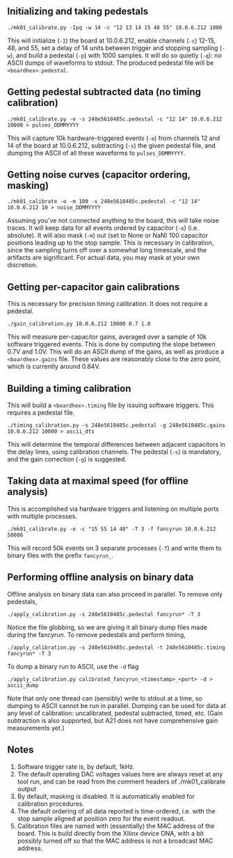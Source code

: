 ## Initializing and taking pedestals

```
./mk01_calibrate.py -Ipq -w 14 -c "12 13 14 15 48 55" 10.0.6.212 1000
```

This will initialize (`-I`) the board at 10.0.6.212, enable channels (`-c`) 12-15, 48, and 55, set a delay of 14 units between trigger and stopping sampling (`-w`), and build a pedestal (`-p`) with 1000 samples.  It will do so quietly (`-q`): no ASCII dumps of waveforms to stdout.
The produced pedestal file will be `<boardhex>.pedestal`.

## Getting pedestal subtracted data (no timing calibration)

```
./mk01_calibrate.py -e -s 248e5610485c.pedestal -c "12 14" 10.0.6.212 10000 > pulses_DDMMYYYY
```

This will capture 10k hardware-triggered events (`-e`) from channels 12 and 14 of the board at 10.0.6.212, subtracting (`-s`) the given pedestal file, and dumping the ASCII of all these waveforms to `pulses_DDMMYYYY`.

## Getting noise curves (capacitor ordering, masking)

```
./mk01_calibrate -o -m 100 -s 248e5610485c.pedestal -c "12 14" 10.0.6.212 10 > noise_DDMMYYYY
```

Assuming you've not connected anything to the board, this will take noise traces.
It will keep data for all events ordered by capacitor (`-o`) (i.e. absolute).
It will also mask (`-m`) out (set to None or NaN) 100 capacitor positions leading up to the stop sample.
This is necessary in calibration, since the sampling turns off over a somewhat long timescale, and the artifacts are significant.
For actual data, you may mask at your own discretion.

## Getting per-capacitor gain calibrations

This is necessary for precision timing calibration.  It does not require a pedestal.

```
./gain_calibration.py 10.0.6.212 10000 0.7 1.0
```

This will measure per-capacitor gains, averaged over a sample of 10k software triggered events.
This is done by computing the slope between 0.7V and 1.0V.
This will do an ASCII dump of the gains, as well as produce a `<boardhex>.gains` file.
These values are reasonably close to the zero point, which is currently around 0.84V.

## Building a timing calibration

This will build a `<boardhex>.timing` file by issuing software triggers.
This requires a pedestal file.

```
./timing_calibration.py -s 248e5610485c.pedestal -g 248e5610485c.gains 10.0.6.212 10000 > ascii_dts
```

This will determine the temporal differences between adjacent capacitors in the delay lines, using calibration channels.
The pedestal (`-s`) is mandatory, and the gain correction (`-g`) is suggested.

## Taking data at maximal speed (for offline analysis)

This is accomplished via hardware triggers and listening on multiple ports with multiple processes.

```
./mk01_calibrate.py -e -c "15 55 14 48" -T 3 -f fancyrun 10.0.6.212 50000
```

This will record 50k events on 3 separate processes (`-T`) and write them to binary files with the prefix `fancyrun_`.

## Performing offline analysis on binary data

Offline analysis on binary data can also proceed in parallel.
To remove only pedestals,

```
./apply_calibration.py -s 248e5610485c.pedestal fancyrun* -T 3 
```

Notice the file globbing, so we are giving it all binary dump files made during the fancyrun.
To remove pedestals and perform timing,

```
./apply_calibration.py -s 248e5610485c.pedestal -t 248e5610485c.timing fancyrun* -T 3 
```

To dump a binary run to ASCII, use the `-d` flag

```
./apply_calibration.py calibrated_fancyrun_<timestamp>_<port> -d > ascii_dump 
```

Note that only one thread can (sensibly) write to stdout at a time, so dumping to ASCII cannot be run in parallel.
Dumping can be used for data at any level of calibration: uncalibrated, pedestal subtracted, timed, etc.
(Gain subtraction is also supported, but A21 does not have comprehensive gain measurements yet.)

## Notes
1. Software trigger rate is, by default, 1kHz.
2. The default operating DAC voltages values here are always reset at any tool run, and can be read from the comment headers of ./mk01_calibrate output
3. By default, masking is disabled. It is automatically enabled for calibration procedures.
4. The default ordering of all data reported is time-ordered, i.e. with the stop sample aligned at position zero for the event readout.
5. Calibration files are named with (essentially) the MAC address of the board.   This is build directly from the Xilinx device DNA, with a bit possibly turned off so that the MAC address is not a broadcast MAC address.